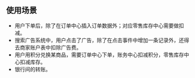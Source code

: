 ## 使用场景
* 用户下单后，除了在订单中心插入订单数据外；对应零售库存中心需要做扣减。
* 搜索广告系统中，用户点击了广告，除了在点击事件中增加一条记录外，还得去商家账户表中扣除广告费。
* 用户用积分兑换某商品，需要订单中心下单，账务中心扣减积分，零售库存中心扣减库存。
* 银行间的转账。